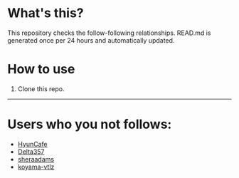 # What's this?
This repository checks the follow-following relationships.
READ.md is generated once per 24 hours and automatically updated.
# How to use
1. Clone this repo.
 
 --- 
 
 # Users who you not follows: 
  
- [HyunCafe](https://github.com/HyunCafe/) 
- [Delta357](https://github.com/Delta357/) 
- [sheraadams](https://github.com/sheraadams/) 
- [koyama-vtlz](https://github.com/koyama-vtlz/) 
